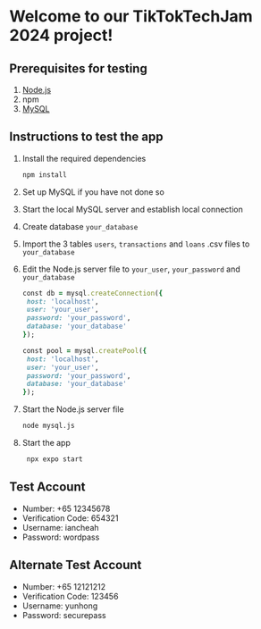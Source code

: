 # Welcome to our TikTokTechJam 2024 project!

## Prerequisites for testing
1. [Node.js](https://nodejs.org/en/download/package-manager)
2. npm
3. [MySQL](https://dev.mysql.com/downloads/mysql/)

## Instructions to test the app 
1. Install the required dependencies
   ```bash
   npm install
   ```

2. Set up MySQL if you have not done so

3. Start the local MySQL server and establish local connection

4. Create database `your_database`

5. Import the 3 tables `users`, `transactions` and `loans` .csv files to `your_database`

6. Edit the Node.js server file to `your_user`, `your_password` and `your_database`
   ```ruby
   const db = mysql.createConnection({
    host: 'localhost',
    user: 'your_user',
    password: 'your_password',
    database: 'your_database'
   });

   const pool = mysql.createPool({
    host: 'localhost',
    user: 'your_user',
    password: 'your_password',
    database: 'your_database'
   });
   ```

6. Start the Node.js server file
   ```bash
   node mysql.js
   ```

7. Start the app
   ```bash
    npx expo start
   ```

## Test Account
- Number: +65 12345678
- Verification Code: 654321
- Username: iancheah
- Password: wordpass

## Alternate Test Account 
- Number: +65 12121212
- Verification Code: 123456
- Username: yunhong
- Password: securepass